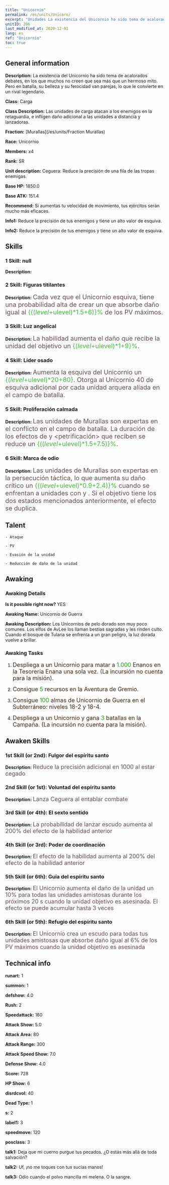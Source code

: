 ```yaml
---
title: "Unicornio"
permalink: /es/units/Unicorn/
excerpt: "Unidades La existencia del Unicornio ha sido tema de acalorados debates, en los que muchos no creen que sea más que un hermoso mito. Pero en batalla, su belleza y su ferocidad van parejas, lo que le convierte en un rival legendario."
unitID: 206
last_modified_at: 2020-12-01
lang: es
ref: "Unicornio"
toc: true
---
```

## General information
 **Description:** La existencia del Unicornio ha sido tema de acalorados debates, en los que muchos no creen que sea más que un hermoso mito. Pero en batalla, su belleza y su ferocidad van parejas, lo que le convierte en un rival legendario.

 **Class:** Carga

 **Class Description:** Las unidades de carga atacan a los enemigos en la retaguardia, e infligen daño adicional a las unidades a distancia y lanzadoras.

 **Fraction:** [Murallas](/es/units/Fraction Murallas)

 **Race:** Unicornio

 **Members:** x4

 **Rank:** SR

 **Unit description:** Ceguera: Reduce la precisión de una fila de las tropas enemigas.

 **Base HP:** 1850.0

 **Base ATK:** 151.4

 **Recommend:** Si aumentas tu velocidad de movimiento, tus ejércitos serán mucho más eficaces.

 **Info1:** Reduce la precisión de tus enemigos y tiene un alto valor de esquiva.

 **Info2:** Reduce la precisión de tus enemigos y tiene un alto valor de esquiva.

## Skills
### 1 Skill: null
 **Description:** 

### 2 Skill: Figuras titilantes
 **Description:** <span style="color: #645252;font-size:20px">Cada vez que el Unicornio esquiva, tiene una probabilidad alta de crear un </span><span style="color: black"><span style="color: #48b946;font-size:20px"><escudo></span><span style="color: black"><span style="color: #645252;font-size:20px"> que absorbe daño igual al </span><span style="color: black"><span style="color: #48b946;font-size:20px">{(($level+$ulevel)*1.5+6)}%</span><span style="color: black"><span style="color: #645252;font-size:20px"> de los PV máximos.</span><span style="color: black">

### 3 Skill: Luz angelical
 **Description:** <span style="color: #645252;font-size:20px">La habilidad <Ceguera> aumenta el daño que recibe la unidad del objetivo un </span><span style="color: black"><span style="color: #48b946;font-size:20px">{($level+$ulevel)*1+9}%</span><span style="color: black"><span style="color: #645252;font-size:20px">.</span><span style="color: black">

### 4 Skill: Líder osado
 **Description:** <span style="color: #645252;font-size:20px">Aumenta la esquiva del Unicornio un </span><span style="color: black"><span style="color: #48b946;font-size:20px">{($level+$ulevel)*20+80}</span><span style="color: black"><span style="color: #645252;font-size:20px">. Otorga al Unicornio 40 de esquiva adicional por cada unidad arquera aliada en el campo de batalla.</span><span style="color: black">

### 5 Skill: Proliferación calmada
 **Description:** <span style="color: #645252;font-size:20px">Las unidades de Murallas son expertas en el conflicto en el campo de batalla. La duración de los efectos de <aturdimiento> y <petrificación> que reciben se reduce un </span><span style="color: black"><span style="color: #48b946;font-size:20px">{(($level+$ulevel)*1.5+7.5)}%</span><span style="color: black"><span style="color: #645252;font-size:20px">.</span><span style="color: black">

### 6 Skill: Marca de odio
 **Description:** <span style="color: #645252;font-size:20px">Las unidades de Murallas son expertas en la persecución táctica, lo que aumenta su daño crítico un </span><span style="color: black"><span style="color: #48b946;font-size:20px">{(($level+$ulevel)*0.9+2.4)}%</span><span style="color: black"><span style="color: #645252;font-size:20px"> cuando se enfrentan a unidades con <ralentizamiento> y <sangrado>. Si el objetivo tiene los dos estados mencionados anteriormente, el efecto se duplica.</span><span style="color: black">

## Talent

    - Ataque

    - PV

    - Evasión de la unidad

    - Reducción de daño de la unidad

## Awaking
### Awaking Details
 **Is it possible right now?** YES

 **Awaking Name:** Unicornio de Guerra

 **Awaking Description:** Los Unicornios de pelo dorado son muy poco comunes. Los elfos de AvLee los llaman bestias sagradas y les rinden culto. Cuando el bosque de Tularia se enfrenta a un gran peligro, la luz dorada vuelve a brillar.

### Awaking Tasks
 1. <span style="color: #3c2a1e;font-size:18px">Despliega a un Unicornio para matar a </span><span style="color: #1ca216;font-size:18px">1.000</span><span style="color: #3c2a1e;font-size:18px"> Enanos en la Tesorería Enana una sola vez. (La incursión no cuenta para la misión).</span>

 2. <span style="color: #3c2a1e;font-size:18px">Consigue </span><span style="color: #1ca216;font-size:18px">5</span><span style="color: #3c2a1e;font-size:18px"> recursos en la Aventura de Gremio.</span>

 3. <span style="color: #3c2a1e;font-size:18px">Consigue </span><span style="color: #1ca216;font-size:18px">100</span><span style="color: #3c2a1e;font-size:18px"> almas de Unicornio de Guerra en el Subterráneo: niveles 18-2 y 18-4.</span>

 4. <span style="color: #3c2a1e;font-size:18px">Despliega a un Unicornio y gana </span><span style="color: #1ca216;font-size:18px">3</span><span style="color: #3c2a1e;font-size:18px"> batallas en la Campaña. (La incursión no cuenta para la misión).</span>

## Awaken Skills

### 1st Skill (or 2nd): Fulgor del espíritu santo
 **Description:** <span style="color: #48b946;font-size:18px"><Ceguera></span><span style="color: #645252;font-size:18px">Reduce la precisión adicional en 1000 al estar cegado</span>

### 2nd Skill (or 1st): Voluntad del espíritu santo
 **Description:** <span style="color: #48b946;font-size:18px"><Ceguera></span><span style="color: #645252;font-size:18px">Lanza Ceguera al entablar combate</span>

### 3rd Skill (or 4th): El sexto sentido
 **Description:** <span style="color: #48b946;font-size:18px"><Aglimmer Silhouette></span><span style="color: #645252;font-size:18px">La probabilidad de lanzar escudo aumenta al 200% del efecto de la habilidad anterior</span>

### 4th Skill (or 3rd): Poder de coordinación
 **Description:** <span style="color: #48b946;font-size:18px"><Aglimmer Silhouette></span><span style="color: #645252;font-size:18px">El efecto de la habilidad aumenta al 200% del efecto de la habilidad anterior</span>

### 5th Skill (or 6th): Guía del espíritu santo
 **Description:** <span style="color: #48b946;font-size:18px"><Bold Leader></span><span style="color: #645252;font-size:18px">El Unicornio aumenta el daño de la unidad un 10% para todas las unidades amistosas durante los próximos 20 s cuando la unidad objetivo es asesinada. El efecto se puede acumular hasta 3 veces</span>

### 6th Skill (or 5th): Refugio del espíritu santo
 **Description:** <span style="color: #48b946;font-size:18px"><Bold Leader></span><span style="color: #645252;font-size:18px">El Unicornio crea un escudo para todas tus unidades amistosas que absorbe daño igual al 6% de los PV máximos cuando la unidad objetivo es asesinada</span>

## Technical info
 **runart:** 1

 **summon:** 1

 **defshow:** 4.0

 **Rush:** 2

 **Speedattack:** 160

 **Attack Show:** 5.0

 **Attack Area:** 80

 **Attack Range:** 300

 **Attack Speed Show:** 7.0

 **Defense Show:** 4.0

 **Score:** 728

 **HP Show:** 6

 **disrdcvol:** 40

 **Dead Type:** 1

 **s:** 2

 **label1:** 3

 **speedmove:** 120

 **posclass:** 3

 **talk1:** Deja que mi cuerno purgue tus pecados. ¿O estás más allá de toda salvación?

 **talk2:** Uf, ¡no me toques con tus sucias manos!

 **talk3:** Odio cuando el polvo mancilla mi melena. O la sangre.

